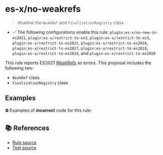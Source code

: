 # es-x/no-weakrefs
> disallow the `WeakRef` and `FinalizationRegistry` class

- ✅ The following configurations enable this rule: `plugin:es-x/no-new-in-es2021`, `plugin:es-x/restrict-to-es3`, `plugin:es-x/restrict-to-es5`, `plugin:es-x/restrict-to-es2015`, `plugin:es-x/restrict-to-es2016`, `plugin:es-x/restrict-to-es2017`, `plugin:es-x/restrict-to-es2018`, `plugin:es-x/restrict-to-es2019`, and `plugin:es-x/restrict-to-es2020`

This rule reports ES2021 [WeakRefs](https://github.com/tc39/proposal-weakrefs) as errors.
This proposal includes the following two:

- `WeakRef` class
- `FinalizationRegistry` class

## Examples

⛔ Examples of **incorrect** code for this rule:

<eslint-playground type="bad" code="/*eslint es-x/no-weakrefs: error */
let ref = new WeakRef()
let finalizationGroup = new FinalizationRegistry(() =&gt; {})
" />

## 📚 References

- [Rule source](https://github.com/ota-meshi/eslint-plugin-es-x/blob/v5.0.0/lib/rules/no-weakrefs.js)
- [Test source](https://github.com/ota-meshi/eslint-plugin-es-x/blob/v5.0.0/tests/lib/rules/no-weakrefs.js)
